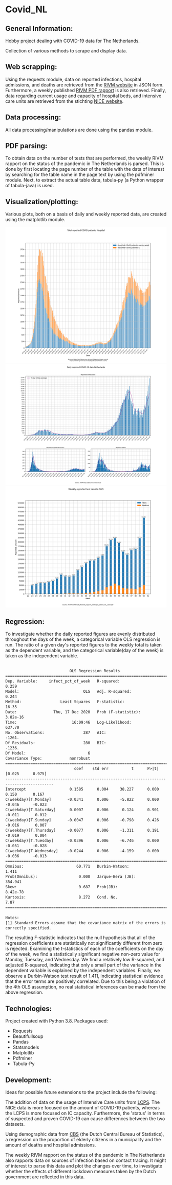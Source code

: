 # Covid_NL

## General Information:
Hobby project dealing with COVID-19 data for The Netherlands.

Collection of various methods to scrape and display data.

## Web scrapping:
Using the requests module, data on reported infections, hospital admissions, and deaths are retrieved from the [RIVM website](https://data.rivm.nl/covid-19/) in JSON form. Furthermore, a weekly published [RIVM PDF rapport](https://www.rivm.nl/coronavirus-covid-19/actueel/wekelijkse-update-epidemiologische-situatie-covid-19-in-nederland) is also retrieved. Finally, data regarding current usage and capacity of hospital beds, and intensive care units
are retrieved from the stichting [NICE website](https://stichting-nice.nl/).

## Data processing:
All data processing/manipulations are done using the pandas module.

## PDF parsing:
To obtain data on the number of tests that are performed, the weekly RIVM rapport on the status of the pandemic in The Netherlands is parsed. This is done by first locating the page number of the table with the data of interest by searching for the table name in the page text by using the pdfminer module. Next, to extract the actual table data, tabula-py (a Python wrapper of tabula-java) is used.

## Visualization/plotting:
Various plots, both on a basis of daily and weekly reported data, are created using the matplotlib module. 

![Total reported COVID-19 patients hospitalized over time](/plots/currenticzkh.png)
![Daily reported COVID-19 data over time](/plots/dailycombined.png)
![Weekly reported testing data](/plots//testingweekly2.png)

## Regression:
To investigate whether the daily reported figures are evenly distributed throughout the days of the week, a categorical variable OLS regression is run. The ratio of a given day's reported figures to the weekly total is taken as the dependent variable, and the categorical variable(day of the week) is taken as the independent variable.

```

                            OLS Regression Results                            
==============================================================================
Dep. Variable:     infect_pct_of_week   R-squared:                       0.259
Model:                            OLS   Adj. R-squared:                  0.244
Method:                 Least Squares   F-statistic:                     16.35
Date:                Thu, 17 Dec 2020   Prob (F-statistic):           3.82e-16
Time:                        16:09:46   Log-Likelihood:                 637.70
No. Observations:                 287   AIC:                            -1261.
Df Residuals:                     280   BIC:                            -1236.
Df Model:                           6                                         
Covariance Type:            nonrobust                                         
===========================================================================================
                              coef    std err          t      P>|t|      [0.025      0.975]
-------------------------------------------------------------------------------------------
Intercept                   0.1585      0.004     38.227      0.000       0.150       0.167
C(weekday)[T.Monday]       -0.0341      0.006     -5.822      0.000      -0.046      -0.023
C(weekday)[T.Saturday]      0.0007      0.006      0.124      0.901      -0.011       0.012
C(weekday)[T.Sunday]       -0.0047      0.006     -0.798      0.426      -0.016       0.007
C(weekday)[T.Thursday]     -0.0077      0.006     -1.311      0.191      -0.019       0.004
C(weekday)[T.Tuesday]      -0.0396      0.006     -6.746      0.000      -0.051      -0.028
C(weekday)[T.Wednesday]    -0.0244      0.006     -4.159      0.000      -0.036      -0.013
==============================================================================
Omnibus:                       60.771   Durbin-Watson:                   1.411
Prob(Omnibus):                  0.000   Jarque-Bera (JB):              354.941
Skew:                           0.687   Prob(JB):                     8.42e-78
Kurtosis:                       8.272   Cond. No.                         7.87
==============================================================================

Notes:
[1] Standard Errors assume that the covariance matrix of the errors is correctly specified.

```
The resulting F-statistic indicates that the null hypothesis that all of the regression coefficients are statistically not significantly different from zero is rejected. Examining the t-statistics of each of the coefficients on the day of the week, we find a statistically significant negative non-zero value for Monday, Tuesday, and Wednesday. We find a relatively low R-squared, and adjusted R-squared, indicating that only a small part of the variance in the dependent variable is explained by the independent variables. Finally, we observe a Durbin-Watson test result of 1.411, indicating statistical evidence that the error terms are positively correlated. Due to this being a violation of the 4th OLS assumption, no real statistical inferences can be made from the above regression.

## Technologies:
Project created with Python 3.8. Packages used:
* Requests
* Beautifullsoup
* Pandas
* Statsmodels
* Matplotlib
* Pdfminer
* Tabula-Py

## Development:
Ideas for possible future extensions to the project include the following:

The addition of data on the usage of Intensive Care units from [LCPS](https://lcps.nu/datafeed/). The NICE data is more focused on the amount of COVID-19 patients, whereas the LCPS is more focused on IC capacity. Furthermore, the 'status' in terms of suspected and proven COVID-19 can cause differences between the two datasets.

Using demographic data from [CBS](https://www.cbs.nl/nl-nl/onze-diensten/open-data) (the Dutch Central Bureau of Statistics), a regression on the proportion of elderly citizens in a municipality and the amount
of deaths and hospital admissions.

The weekly RIVM rapport on the status of the pandemic in The Netherlands also rapports data on sources of infection based on contact tracing. It might of interest to parse this data and plot the changes over time, to investigate whether the effects of different lockdown measures taken by the Dutch government are reflected in this data.   
